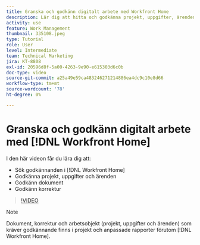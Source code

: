 ```yaml
---
title: Granska och godkänn digitalt arbete med Workfront Home
description: Lär dig att hitta och godkänna projekt, uppgifter, ärenden, dokument och korrektur i [!DNL Workfront Home].
activity: use
feature: Work Management
thumbnail: 335108.jpeg
type: Tutorial
role: User
level: Intermediate
team: Technical Marketing
jira: KT-8808
exl-id: 20596d8f-5a00-4263-9e90-e615303d6c0b
doc-type: video
source-git-commit: a25a49e59ca483246271214886ea4dc9c10e8d66
workflow-type: tm+mt
source-wordcount: '78'
ht-degree: 0%

---
```


# Granska och godkänn digitalt arbete med [!DNL Workfront Home]

I den här videon får du lära dig att:

* Sök godkännanden i [!DNL Workfront Home]
* Godkänna projekt, uppgifter och ärenden
* Godkänn dokument
* Godkänn korrektur

>[!VIDEO](https://video.tv.adobe.com/v/335108/?quality=12&learn=on)


>[!NOTE]
>
>Dokument, korrektur och arbetsobjekt (projekt, uppgifter och ärenden) som kräver godkännande finns i projekt och anpassade rapporter förutom [!DNL Workfront Home].



<!---
learn more URLS
Approving work
Home area for Reviewers
Guides
Home overview for Reviewers
Issue page overview
--->
